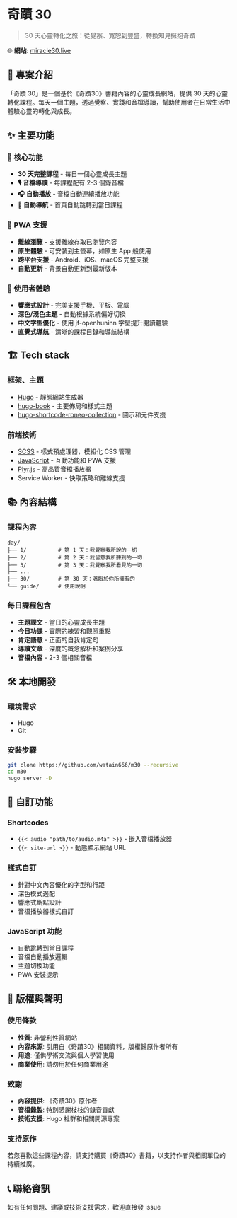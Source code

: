 # 奇蹟 30

> 30 天心靈轉化之旅：從覺察、寬恕到豐盛，轉換知見擁抱奇蹟

🌐 **網站**: [miracle30.live](https://miracle30.live/)

## 📖 專案介紹

「奇蹟 30」是一個基於《奇蹟30》書籍內容的心靈成長網站，提供 30 天的心靈轉化課程。每天一個主題，透過覺察、實踐和音檔導讀，幫助使用者在日常生活中體驗心靈的轉化與成長。

## ✨ 主要功能

### 🎯 核心功能
- **30 天完整課程** - 每日一個心靈成長主題
- **🎙️ 音檔導讀** - 每課程配有 2-3 個錄音檔
- **🎧 自動播放** - 音檔自動連續播放功能
- **📱 自動導航** - 首頁自動跳轉到當日課程

### 📱 PWA 支援
- **離線瀏覽** - 支援離線存取已瀏覽內容
- **原生體驗** - 可安裝到主螢幕，如原生 App 般使用
- **跨平台支援** - Android、iOS、macOS 完整支援
- **自動更新** - 背景自動更新到最新版本

### 🎨 使用者體驗
- **響應式設計** - 完美支援手機、平板、電腦
- **深色/淺色主題** - 自動根據系統偏好切換
- **中文字型優化** - 使用 jf-openhuninn 字型提升閱讀體驗
- **直覺式導航** - 清晰的課程目錄和導航結構

## 🏗️ Tech stack

### 框架、主題
- [Hugo](https://gohugo.io/) - 靜態網站生成器
- [hugo-book](https://github.com/alex-shpak/hugo-book) - 主要佈局和樣式主題
- [hugo-shortcode-roneo-collection](https://github.com/RoneoOrg/hugo-shortcode-roneo-collection) - 圖示和元件支援

### 前端技術
- [SCSS](https://sass-lang.com/) - 樣式預處理器，模組化 CSS 管理
- [JavaScript](https://developer.mozilla.org/en-US/docs/Web/JavaScript) - 互動功能和 PWA 支援
- [Plyr.js](https://plyr.io) - 高品質音檔播放器
- Service Worker - 快取策略和離線支援

## 📚 內容結構

### 課程內容
```
day/
├── 1/          # 第 1 天：我覺察我所說的一切
├── 2/          # 第 2 天：我留意我所聽到的一切
├── 3/          # 第 3 天：我覺察我所看見的一切
├── ...
├── 30/         # 第 30 天：著眼於你所擁有的
└── guide/      # 使用說明
```

### 每日課程包含
- **主題課文** - 當日的心靈成長主題
- **今日功課** - 實際的練習和觀照重點
- **肯定語意** - 正面的自我肯定句
- **導讀文章** - 深度的概念解析和案例分享
- **音檔內容** - 2-3 個相關音檔

## 🛠️ 本地開發

### 環境需求
- Hugo
- Git

### 安裝步驟
```bash
git clone https://github.com/watain666/m30 --recursive 
cd m30
hugo server -D
```

## 🎨 自訂功能

### Shortcodes
- `{{< audio "path/to/audio.m4a" >}}` - 嵌入音檔播放器
- `{{< site-url >}}` - 動態顯示網站 URL

### 樣式自訂
- 針對中文內容優化的字型和行距
- 深色模式適配
- 響應式斷點設計
- 音檔播放器樣式自訂

### JavaScript 功能
- 自動跳轉到當日課程
- 音檔自動播放邏輯
- 主題切換功能
- PWA 安裝提示

## 📄 版權與聲明

### 使用條款
- **性質**: 非營利性質網站
- **內容來源**: 引用自《奇蹟30》相關資料，版權歸原作者所有
- **用途**: 僅供學術交流與個人學習使用
- **商業使用**: 請勿用於任何商業用途

### 致謝
- **內容提供**: 《奇蹟30》原作者
- **音檔錄製**: 特別感謝枝枝的錄音貢獻
- **技術支援**: Hugo 社群和相關開源專案

### 支持原作
若您喜歡這些課程內容，請支持購買《奇蹟30》書籍，以支持作者與相關單位的持續推廣。

## 📞 聯絡資訊

如有任何問題、建議或技術支援需求，歡迎直接發 issue
